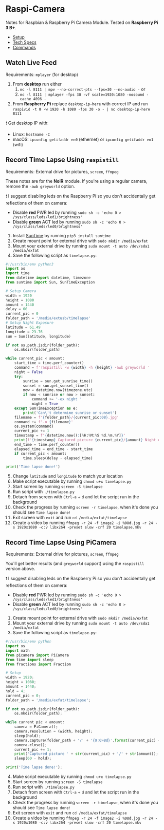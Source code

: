 # Raspi-Camera
Notes for Raspbian &amp; Raspberry Pi Camera Module. Tested on **Raspberry Pi 3 B+**.
- [Setup](https://www.raspberrypi.org/documentation/configuration/camera.md)
- [Tech Specs](https://www.raspberrypi.org/documentation/hardware/camera/README.md)
- [Commands](https://www.raspberrypi.org/documentation/raspbian/applications/camera.md)

## Watch Live Feed
Requirements: `mplayer` (for desktop)
1. From **desktop** run either
   1. `nc -l 8111 | mpv --no-correct-pts --fps=30 --no-audio -` or
   2. `nc -l 8111 | mplayer -fps 30 -vf scale=1920:1080 -nosound -cache 4096 -`
2. From **Raspberry Pi** replace `desktop-ip-here` with correct IP and run `raspivid -t 0 -w 1920 -h 1080 -fps 30 -o - | nc desktop-ip-here 8111`

❗ Get desktop IP with:
* Linux: `hostname -I`
* macOS: `ipconfig getifaddr en0` (ethernet) or `ipconfig getifaddr en1` (wifi)


## Record Time Lapse Using `raspistill`
Requirements: External drive for pictures, `screen`, `ffmpeg`

These notes are for the **NoIR** module. If you're using a regular camera, remove the `-awb greyworld` option.

❗ I suggest disabling leds on the Raspberry Pi so you don't accidentally get reflections of them on camera:
* Disable **red** PWR led by running `sudo sh -c 'echo 0 > /sys/class/leds/led1/brightness'`
* Disable **green** ACT led by running `sudo sh -c 'echo 0 > /sys/class/leds/led0/brightness'`


1. Install [SunTime](https://github.com/SatAgro/suntime) by running `pip3 install suntime`
2. Create mount point for external drive with `sudo mkdir /media/exfat`
3. Mount your external drive by running `sudo mount -t auto /dev/sda1 /media/exfat`
4. Save the following script as `timelapse.py`:
```python
#!/usr/bin/env python3
import os
import time
from datetime import datetime, timezone
from suntime import Sun, SunTimeException

# Setup Camera
width = 1920
height = 1080
amount = 1440
delay = 60
current_pic = 0
folder_path = '/media/extusb/timelapse'
# Setup Night Exposure
latitude = 61.49
longitude = 23.76
sun = Sun(latitude, longitude)

if not os.path.isdir(folder_path):
    os.mkdir(folder_path)

while current_pic < amount:
    start_time = time.perf_counter()
    command = f'raspistill -w {width} -h {height} -awb greyworld '
    night = False
    try:
        sunrise = sun.get_sunrise_time()
        sunset = sun.get_sunset_time()
        now = datetime.now(timezone.utc)
        if now < sunrise or now > sunset:
            command += '-ex night '
            night = True
    except SunTimeException as e:
        print('Can\'t determine sunrise or sunset')
    filename = f'{folder_path}/{current_pic:08}.jpg'
    command += f'-o {filename}'
    os.system(command)
    current_pic += 1
    timestamp = f'{datetime.now():[%H:%M:%S %d.%m.%Y]}'
    print(f'{timestamp} Captured picture {current_pic}/{amount} Night exposure: {night}')
    end_time = time.perf_counter()
    elapsed_time = end_time - start_time
    if current_pic < amount:
        time.sleep(delay - elapsed_time)

print('Time lapse done!')
```
5. Change `latitude` and `longitude` to match your location
6. Make script executable by running `chmod u+x timelapse.py`
7. Start screen by running `screen -S timelapse`
8. Run script with `./timelapse.py`
9. Detach from screen with `Ctrl-a` + `d` and let the script run in the background
10. Check the progress by running `screen -r timelapse`, when it's done you should see `Time lapse done!`
11. Exit screen with `exit` and run `cd /media/exfat/timelapse`
12. Create a video by running `ffmpeg -r 24 -f image2 -i %08d.jpg -r 24 -s 1920x1080 -c:v libx264 -preset slow -crf 20 timelapse.mkv`


## Record Time Lapse Using PiCamera
Requirements: External drive for pictures, `screen`, `ffmpeg`

You'll get better results (and `greyworld` support) using the `raspistill` version above. 

❗ I suggest disabling leds on the Raspberry Pi so you don't accidentally get reflections of them on camera:
* Disable **red** PWR led by running `sudo sh -c 'echo 0 > /sys/class/leds/led1/brightness'`
* Disable **green** ACT led by running `sudo sh -c 'echo 0 > /sys/class/leds/led0/brightness'`


1. Create mount point for external drive with `sudo mkdir /media/exfat`
2. Mount your external drive by running `sudo mount -t auto /dev/sda1 /media/exfat`
3. Save the following script as `timelapse.py`:
```python
#!/usr/bin/env python
import os
import math
from picamera import PiCamera
from time import sleep
from fractions import Fraction

# Setup
width = 1920;
height = 1080;
amount = 1440;
hold = 4;
current_pic = 0;
folder_path = '/media/exfat/timelapse';

if not os.path.isdir(folder_path):
    os.mkdir(folder_path);

while current_pic < amount:
    camera = PiCamera();
    camera.resolution = (width, height);
    sleep(hold);
    camera.capture(folder_path + '/' + '{0:0>8d}'.format(current_pic) + '.jpg');
    camera.close();
    current_pic += 1;
    print('Captured picture ' + str(current_pic) + '/' + str(amount));
    sleep(60 - hold);

print('Time lapse done!');
```
4. Make script executable by running `chmod u+x timelapse.py`
5. Start screen by running `screen -S timelapse`
6. Run script with `./timelapse.py`
7. Detach from screen with `Ctrl-a` + `d` and let the script run in the background
8. Check the progress by running `screen -r timelapse`, when it's done you should see `Time lapse done!`
9. Exit screen with `exit` and run `cd /media/exfat/timelapse`
10. Create a video by running `ffmpeg -r 24 -f image2 -i %08d.jpg -r 24 -s 1920x1080 -c:v libx264 -preset slow -crf 20 timelapse.mkv`
